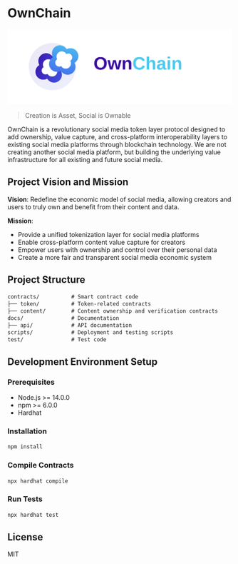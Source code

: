 # OwnChain

<img src="logo.svg" alt="OwnChain Logo" width="600">

> Creation is Asset, Social is Ownable

OwnChain is a revolutionary social media token layer protocol designed to add ownership, value capture, and cross-platform interoperability layers to existing social media platforms through blockchain technology. We are not creating another social media platform, but building the underlying value infrastructure for all existing and future social media.

## Project Vision and Mission

**Vision**: Redefine the economic model of social media, allowing creators and users to truly own and benefit from their content and data.

**Mission**:
- Provide a unified tokenization layer for social media platforms
- Enable cross-platform content value capture for creators
- Empower users with ownership and control over their personal data
- Create a more fair and transparent social media economic system

## Project Structure

```
contracts/          # Smart contract code
├── token/          # Token-related contracts
├── content/        # Content ownership and verification contracts
docs/               # Documentation
├── api/            # API documentation
scripts/            # Deployment and testing scripts
test/               # Test code
```

## Development Environment Setup

### Prerequisites

- Node.js >= 14.0.0
- npm >= 6.0.0
- Hardhat

### Installation

```bash
npm install
```

### Compile Contracts

```bash
npx hardhat compile
```

### Run Tests

```bash
npx hardhat test
```

## License

MIT 